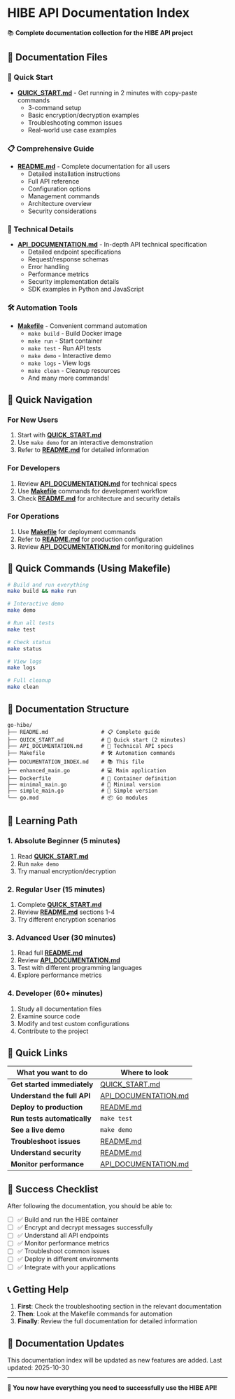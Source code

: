 # HIBE API Documentation Index

📚 **Complete documentation collection for the HIBE API project**

## 📖 Documentation Files

### 🚀 Quick Start
- **[QUICK_START.md](QUICK_START.md)** - Get running in 2 minutes with copy-paste commands
  - 3-command setup
  - Basic encryption/decryption examples
  - Troubleshooting common issues
  - Real-world use case examples

### 📋 Comprehensive Guide
- **[README.md](README.md)** - Complete documentation for all users
  - Detailed installation instructions
  - Full API reference
  - Configuration options
  - Management commands
  - Architecture overview
  - Security considerations

### 🔧 Technical Details
- **[API_DOCUMENTATION.md](API_DOCUMENTATION.md)** - In-depth API technical specification
  - Detailed endpoint specifications
  - Request/response schemas
  - Error handling
  - Performance metrics
  - Security implementation details
  - SDK examples in Python and JavaScript

### 🛠️ Automation Tools
- **[Makefile](Makefile)** - Convenient command automation
  - `make build` - Build Docker image
  - `make run` - Start container
  - `make test` - Run API tests
  - `make demo` - Interactive demo
  - `make logs` - View logs
  - `make clean` - Cleanup resources
  - And many more commands!

## 🎯 Quick Navigation

### For New Users
1. Start with **[QUICK_START.md](QUICK_START.md)**
2. Use `make demo` for an interactive demonstration
3. Refer to **[README.md](README.md)** for detailed information

### For Developers
1. Review **[API_DOCUMENTATION.md](API_DOCUMENTATION.md)** for technical specs
2. Use **[Makefile](Makefile)** commands for development workflow
3. Check **[README.md](README.md)** for architecture and security details

### For Operations
1. Use **[Makefile](Makefile)** for deployment commands
2. Refer to **[README.md](README.md)** for production configuration
3. Review **[API_DOCUMENTATION.md](API_DOCUMENTATION.md)** for monitoring guidelines

## 🚀 Quick Commands (Using Makefile)

```bash
# Build and run everything
make build && make run

# Interactive demo
make demo

# Run all tests
make test

# Check status
make status

# View logs
make logs

# Full cleanup
make clean
```

## 📝 Documentation Structure

```
go-hibe/
├── README.md                 # 📋 Complete guide
├── QUICK_START.md            # 🚀 Quick start (2 minutes)
├── API_DOCUMENTATION.md      # 🔧 Technical API specs
├── Makefile                  # 🛠️ Automation commands
├── DOCUMENTATION_INDEX.md    # 📚 This file
├── enhanced_main.go          # 💻 Main application
├── Dockerfile                # 🐳 Container definition
├── minimal_main.go           # 🔰 Minimal version
├── simple_main.go            # 📖 Simple version
└── go.mod                    # 📦 Go modules
```

## 🎯 Learning Path

### 1. Absolute Beginner (5 minutes)
1. Read **[QUICK_START.md](QUICK_START.md)**
2. Run `make demo`
3. Try manual encryption/decryption

### 2. Regular User (15 minutes)
1. Complete **[QUICK_START.md](QUICK_START.md)**
2. Review **[README.md](README.md)** sections 1-4
3. Try different encryption scenarios

### 3. Advanced User (30 minutes)
1. Read full **[README.md](README.md)**
2. Review **[API_DOCUMENTATION.md](README.md)**
3. Test with different programming languages
4. Explore performance metrics

### 4. Developer (60+ minutes)
1. Study all documentation files
2. Examine source code
3. Modify and test custom configurations
4. Contribute to the project

## 🔗 Quick Links

| What you want to do | Where to look |
|---------------------|----------------|
| **Get started immediately** | [QUICK_START.md](QUICK_START.md) |
| **Understand the full API** | [API_DOCUMENTATION.md](API_DOCUMENTATION.md) |
| **Deploy to production** | [README.md](README.md#docker-compose) |
| **Run tests automatically** | `make test` |
| **See a live demo** | `make demo` |
| **Troubleshoot issues** | [README.md](README.md#troubleshooting) |
| **Understand security** | [README.md](README.md#security-considerations) |
| **Monitor performance** | [API_DOCUMENTATION.md](API_DOCUMENTATION.md#performance-metrics) |

## 🎊 Success Checklist

After following the documentation, you should be able to:

- [ ] ✅ Build and run the HIBE container
- [ ] ✅ Encrypt and decrypt messages successfully
- [ ] ✅ Understand all API endpoints
- [ ] ✅ Monitor performance metrics
- [ ] ✅ Troubleshoot common issues
- [ ] ✅ Deploy in different environments
- [ ] ✅ Integrate with your applications

## 📞 Getting Help

1. **First**: Check the troubleshooting section in the relevant documentation
2. **Then**: Look at the Makefile commands for automation
3. **Finally**: Review the full documentation for detailed information

## 🔄 Documentation Updates

This documentation index will be updated as new features are added. Last updated: 2025-10-30

---

**🎉 You now have everything you need to successfully use the HIBE API!**
